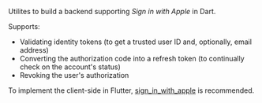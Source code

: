 Utilites to build a backend supporting _Sign in with Apple_ in Dart.

Supports:
- Validating identity tokens (to get a trusted user ID and, optionally, email address)
- Converting the authorization code into a refresh token (to continually check on the account's status)
- Revoking the user's authorization

To implement the client-side in Flutter, [sign_in_with_apple](https://pub.dev/packages/sign_in_with_apple) is recommended.
